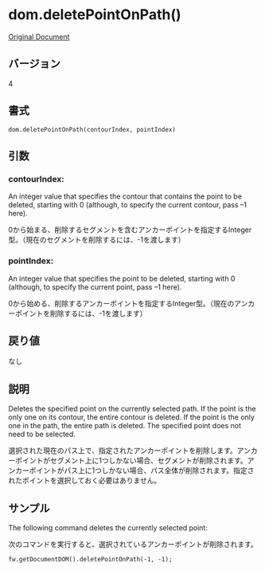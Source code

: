 # dom.deletePointOnPath()

[Original Document](http://help.adobe.com/en_US/fireworks/cs/extend/WS5b3ccc516d4fbf351e63e3d1183c94856c-7e4d.html)

## バージョン

4

## 書式

```
dom.deletePointOnPath(contourIndex, pointIndex)
```

## 引数

### contourIndex:

An integer value that specifies the contour that contains the point to be deleted, starting with 0 (although, to specify the current contour, pass –1 here).

0から始まる、削除するセグメントを含むアンカーポイントを指定するInteger型。（現在のセグメントを削除するには、-1を渡します）

### pointIndex:

An integer value that specifies the point to be deleted, starting with 0 (although, to specify the current point, pass –1 here).

0から始める、削除するアンカーポイントを指定するInteger型。（現在のアンカーポイントを削除するには、-1を渡します）

## 戻り値

なし

## 説明

Deletes the specified point on the currently selected path. If the point is the only one on its contour, the entire contour is deleted. If the point is the only one in the path, the entire path is deleted. The specified point does not need to be selected.

選択された現在のパス上で、指定されたアンカーポイントを削除します。アンカーポイントがセグメント上に1つしかない場合、セグメントが削除されます。アンカーポイントがパス上に1つしかない場合、パス全体が削除されます。指定されたポイントを選択しておく必要はありません。

## サンプル

The following command deletes the currently selected point:

次のコマンドを実行すると、選択されているアンカーポイントが削除されます。

```
fw.getDocumentDOM().deletePointOnPath(-1, -1);
```